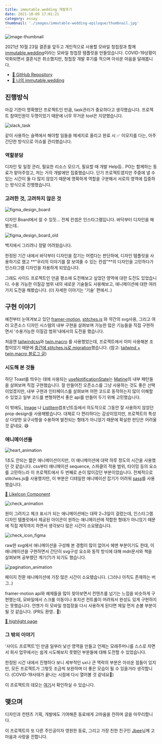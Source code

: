 ```yaml
---
title: immutable.wedding 개발후기
date: 2021-10-09 17:01:21
category: essay
thumbnail: './images/immutable-wedding-epilogue/thumbnail.jpg'
---
```


![image-thumbnail](./images/immutable-wedding-epilogue/thumbnail.jpg)

2021년 10월 23일 결혼을 앞두고 개인적으로 사용할 모바일 청첩장과 함께 [immutable.wedding](http://immutable.wedding)이라는 모바일 청첩장 템플릿을 만들었습니다. COVID-19상황이 악화되면서 결혼식은 취소했지만, 청첩장 개발 후기를 적으며 아쉬운 마음을 달래봅니다.

- [🔗 GitHub Repository](https://github.com/soyoung210/immutable.wedding)
- [🐝 나의 immutable.wedding](https://immutable-wedding-git-js-weddinglog-soso02.vercel.app/)

## 진행방식

마감 기한이 명확했던 프로젝트인 만큼, task관리가 중요하다고 생각했습니다. 프로젝트 참여인원이 두명이었기 때문에 너무 무거운 tool은 지양했습니다.

![slack_task](./images/immutable-wedding-epilogue/slack_task.jpg)

같이 사용하는 슬랙에서 해야할 일들을 메세지로 올리고 완료 시 ✅ 이모지를 다는, 아주 간단한 방식으로 이슈를 관리했습니다.

### 역할분담

디자인 및 일정 관리, 필요한 리소스 모으기, 필요할 때 개발 Help등.. PO는 함께하는 동료가 맡아주었고, 저는 거의 개발에만 집중했습니다. 단기 프로젝트였지만 주중에 낼 수 있는 시간이 둘 다 많지 않았기 때문에 명확하게 역할을 구분해서 서로의 영역에 집중하는 방식으로 진행했습니다.

### 고려한 것, 고려하지 않은 것

![figma_design_board](./images/immutable-wedding-epilogue/figma_design_board.png)

디자인 Board에서 알 수 있듯... 전체 컨셉은 인스타그램입니다. 바닥부터 디자인을 해봤는데..

![figma_design_board_old](./images/immutable-wedding-epilogue/figma_design_borad_old.png)

백지에서 그리려니 정말 어려웠습니다.

한정된 기간 내에서 바닥부터 디자인을 잡기는 어렵다는 판단하에, 디자인 템플릿을 사용하기로 했고 **"우리의 이야기를 잘 보여줄 수 있는 컨셉"**의 디자인을 고민하다가 인스타그램 디자인을 차용하게 되었습니다.

그래도 사이드 프로젝트인 만큼 평소에 도전해보고 싶었던 영역에 대한 도전도 있었습니다. 수용 가능한 이질감 범위 내의 새로운 기술들도 사용해보고, 애니메이션에 대한 여러 가지 도전을 해봤습니다. (더 자세한 이야기는 '기술' 편에서..)

## 구현 이야기

예전부터 눈여겨보고 있던 [framer-motion](https://www.framer.com/motion/), [stitches.js](https://stitches.dev/) 와 약간의 svg사용, 그리고 여러 오픈소스 디자인 시스템의 내부 구현을 살펴보며 가능한 많은 기능들을 직접 구현하면서 '수용가능한 이질감 범위'내에서의 도전을 했습니다.

처음엔 [tailwindcss](https://tailwindcss.com/)와 [twin.macro](https://github.com/ben-rogerson/twin.macro) 를 사용했었는데, 프로젝트에서 이미 사용해본 조합이었기 때문에 [중간에 stitches.js로 migration](https://github.com/SoYoung210/immutable.wedding/pull/10)했습니다. (참고: [tailwind + twin.macro 블로그 글](https://so-so.dev/web/tailwindcss-w-twin-macro-emotion/))

### 시도해 본 것들

하단 Toast를 띄우는 데에 사용되는 [useNotificationState](https://github.com/SoYoung210/immutable.wedding/blob/456d9ab020/src/components/notification/useNotificationState.ts)는 [Matine](https://mantine.dev/)의 내부 패턴들을 살펴보며 직접 구현했습니다. 잘 만들어진 오픈소스를 그냥 사용하는 것도 좋은 선택이었겠지만, 내부 구현과 인터페이스를 살펴보며 어떤 코드로 동작하는지 많이 이해할 수 있었고 일부 코드를 변형하면서 좋은 api를 만들어 두기 위해 고민했습니다.

이 밖에도,  [Image](https://github.com/SoYoung210/immutable.wedding/blob/456d9ab020/src/components/image/index.tsx) 나 [ListItem](https://github.com/SoYoung210/immutable.wedding/blob/456d9ab020/src/components/list/ListItem.tsx)컴포넌트등에서 의도적으로 그동안 잘 사용하지 않았던 prop design을 사용해봤습니다. 대체로 다 편리하다는 감상이었지만, 프로젝트의 특성상 다양한 요구사항을 수용하며 발전되는 형태가 아니었기 때문에 확실한 판단은 어려울 것 같네요. 😅

### 애니메이션들

![heart_animation](./images/immutable-wedding-epilogue/heart_animation.gif)

1초도 안되는 짧은 애니메이션이지만, 이 애니메이션에 대략 하루 정도의 시간을 사용했던 것 같습니다. css부터 애니메이션 sequence, 스파클의 적용 범위, 타이밍 등의 요소를 고민하느라 이 프로젝트에서 두 번째로 손이 많이갔던 부분이었습니다. 전체적으로 stitches.js를 사용했지만, 이 부분은 디테일한 애니메이션 잡기가 어려워 [sass](https://sass-lang.com/documentation)를 사용했습니다. 

[🔗 LikeIcon Component](https://github.com/SoYoung210/immutable.wedding/blob/456d9ab020/src/pages/feeds/components/feed/icon/LikeIcon.tsx)


![check_animation](./images/immutable-wedding-epilogue/check_animation.gif)

원이 그려지고 체크 표시가 되는 애니메이션에는 대략 2~3일이 걸렸는데, 인스타그램 디자인 템플릿에서 제공된 아이콘이 원하는 애니메이션에 적합한 형태가 아니었기 때문에 직접 제작까지 하면서 생각보다 많은 시간이 소요됐습니다.

![check_icon_figma](./images/immutable-wedding-epilogue/check_icon_figma.png)

raw한 svg에서 애니메이션을 구성해 본 경험이 많이 없어서 헤맨 부분이기도 한데, 이 애니메이션을 구현하면서 간단히 svg구성 요소와 동작 방식에 대해 mdn문서와 책을 살펴보며 공부했던 계기(?)가 되기도 했습니다.


![pagination_animation](./images/immutable-wedding-epilogue/pagination_animation.gif)

페이지 전환 애니메이션에 가장 많은 시간이 소요됐습니다. (그러나 아직도 존재하는 버그..)

framer-motion api와 예제들을 많이 찾아보면서 컨텐츠를 넘기는 느낌을 비슷하게 구현했는데, 모바일에서 스크롤 이동이나 포지션 컨트롤이 어려워서 완성도 있게 구현하지는 못했습니다. 언젠가 이 모바일 청첩장을 다시 사용하게 된다면 제일 먼저 손볼 부분이 될 것 같습니다. (PR도 환영.. 🙌)

[🔗 highlight page](https://github.com/SoYoung210/immutable.wedding/blob/main/pages/highlights/%5Bid%5D.tsx)

### 그 밖의 이야기

'사이드 프로젝트'인 만큼 일부러 낯선 영역을 만들고 언제는 모래주머니를 스스로 차면서 회사 업무에서는 쉽게 시도해보지 못했던 부분들에 대해 도전할 수 있었습니다.

한정된 시간 내에서 진행하다 보니 세부적인 ux나 큰 맥락의 부분은 아쉬운 점들이 있지만, 모든 프로젝트가 그렇듯 조금씩 보완하며 더 좋은 모습이 될 수 있을거라 생각합니다. (COVID-19사태가 끝나는 시점에 다시 열어볼 것 같네요🥲)

이 프로젝트의 데모는 [여기](https://immutable-wedding-git-js-weddinglog-soso02.vercel.app/)서 확인하실 수 있습니다.

## 맺으며

디자인과 컨텐츠 기획, 개발에도 기여해준 동료에게 고마움을 전하며 글을 마무리합니다.

이 프로젝트의 또 다른 주인공이자 영원한 동료, 그리고 가장 친한 친구인 [Jbee](https://jbee.io/)님께 고마움과 사랑을 전합니다.
